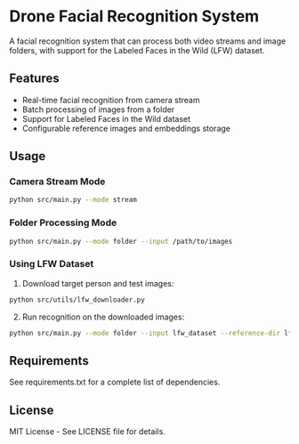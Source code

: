 # Drone Facial Recognition System

A facial recognition system that can process both video streams and image folders, with support for the Labeled Faces in the Wild (LFW) dataset.

## Features

- Real-time facial recognition from camera stream
- Batch processing of images from a folder
- Support for Labeled Faces in the Wild dataset
- Configurable reference images and embeddings storage

## Usage

### Camera Stream Mode

```bash
python src/main.py --mode stream
```

### Folder Processing Mode

```bash
python src/main.py --mode folder --input /path/to/images
```

### Using LFW Dataset

1. Download target person and test images:
```bash
python src/utils/lfw_downloader.py
```

2. Run recognition on the downloaded images:
```bash
python src/main.py --mode folder --input lfw_dataset --reference-dir lfw_dataset/target
```

## Requirements

See requirements.txt for a complete list of dependencies.

## License

MIT License - See LICENSE file for details.